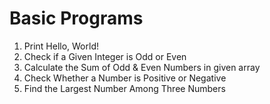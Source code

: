 # Basic Programs

1. Print Hello, World!
2. Check if a Given Integer is Odd or Even
3. Calculate the Sum of Odd & Even Numbers in given array
4. Check Whether a Number is Positive or Negative
5. Find the Largest Number Among Three Numbers
